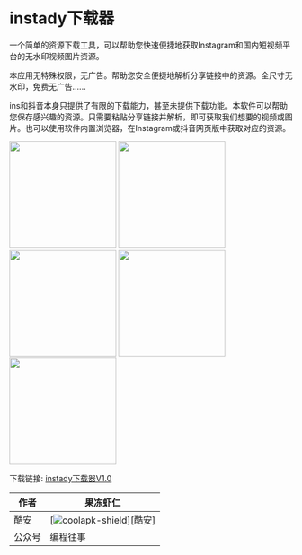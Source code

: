 # instady下载器
一个简单的资源下载工具，可以帮助您快速便捷地获取Instagram和国内短视频平台的无水印视频图片资源。

本应用无特殊权限，无广告。帮助您安全便捷地解析分享链接中的资源。全尺寸无水印，免费无广告......

ins和抖音本身只提供了有限的下载能力，甚至未提供下载功能。本软件可以帮助您保存感兴趣的资源。只需要粘贴分享链接并解析，即可获取我们想要的视频或图片。也可以使用软件内置浏览器，在Instagram或抖音网页版中获取对应的资源。


<img src="https://github.com/xuedongyun/InstadyDownloader/blob/master/1_show.jpg" width="190" /> <img src="https://github.com/xuedongyun/InstadyDownloader/blob/master/2_show.jpg" width="190" /> <img src="https://github.com/xuedongyun/InstadyDownloader/blob/master/3_show.jpg" width="190" /> <img src="https://github.com/xuedongyun/InstadyDownloader/blob/master/4_show.jpg" width="190"/> <img src="https://github.com/xuedongyun/InstadyDownloader/blob/master/5_show.jpg" width="190"/>

下载链接: [instady下载器V1.0](https://github.com/xuedongyun/InstadyDownloader/releases/tag/1.0)

|作者|果冻虾仁|
|---|---
|酷安|[![coolapk-shield]][酷安]
|公众号|编程往事


[coolapk-shield]:http://static.coolapk.com/static/web/v8/images/header-logo.png
